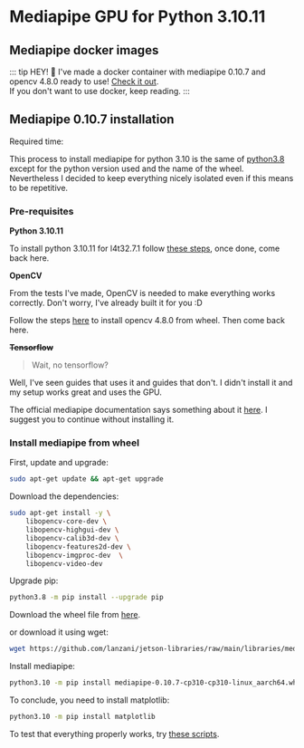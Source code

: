 # Mediapipe GPU for Python 3.10.11

## Mediapipe docker images

::: tip HEY! 👋
I've made a docker container with mediapipe 0.10.7 and opencv 4.8.0 ready to
use! [Check it out](/libraries/mediapipe/overview#docker-images).
<br>
If you don't want to use docker, keep reading.
:::

## Mediapipe 0.10.7 installation

Required time: <Badge type="info" text="15min" />

This process to install mediapipe for python 3.10 is the same of [python3.8](/libraries/mediapipe/l4t32.7.1/py3.8.0)
except for the python version used and the name of the wheel. Nevertheless I decided to keep everything nicely isolated
even if this means to be repetitive.

### Pre-requisites

**Python 3.10.11**

To install python 3.10.11 for l4t32.7.1 follow [these steps](/libraries/python/l4t32.7.1/py3.10.11), once done, come back
here.

**OpenCV**

From the tests I've made, OpenCV is needed to make everything works correctly. Don't worry, I've already built it for
you :D

Follow the steps [here](/libraries/opencv/l4t32.7.1/py3.10.11) to install opencv 4.8.0 from wheel. Then come back here.

~~**Tensorflow**~~
> Wait, no tensorflow?

Well, I've seen guides that uses it and guides that don't. I didn't install it and my setup works great and uses the
GPU.

The official mediapipe documentation says something about
it [here](https://developers.google.com/mediapipe/framework/getting_started/gpu_support#tensorflow_cuda_support_and_setup_on_linux_desktop).
I suggest you to continue without installing it.

### Install mediapipe from wheel

First, update and upgrade:

```bash
sudo apt-get update && apt-get upgrade
```

Download the dependencies:

```bash
sudo apt-get install -y \
    libopencv-core-dev \
    libopencv-highgui-dev \
    libopencv-calib3d-dev \
    libopencv-features2d-dev \
    libopencv-imgproc-dev  \
    libopencv-video-dev
```

Upgrade pip:

```bash
python3.8 -m pip install --upgrade pip
```

Download the wheel file
from [here](https://github.com/lanzani/jetson-libraries/raw/main/libraries/mediapipe/l4t32.7.1/py3.10.11/mp0.10.7/mediapipe-0.10.7-cp310-cp310-linux_aarch64.whl).

or download it using wget:
```bash
wget https://github.com/lanzani/jetson-libraries/raw/main/libraries/mediapipe/l4t32.7.1/py3.10.11/mp0.10.7/mediapipe-0.10.7-cp310-cp310-linux_aarch64.whl
```

Install mediapipe:

```bash
python3.10 -m pip install mediapipe-0.10.7-cp310-cp310-linux_aarch64.whl
```

To conclude, you need to install matplotlib:

```bash
python3.10 -m pip install matplotlib
```

To test that everything properly works, try [these scripts](/libraries/mediapipe/overview#test-gpu-support).
